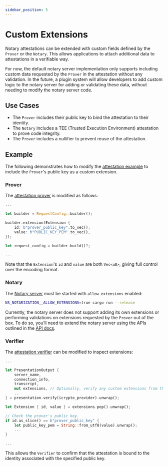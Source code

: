 ```yaml
---
sidebar_position: 5
---
```


# Custom Extensions

Notary attestations can be extended with custom fields defined by the `Prover` or the `Notary`. This allows applications to attach additional data to attestations in a verifiable way.

For now, the default notary server implementation only supports including custom data requested by the `Prover` in the attestation without any validation. In the future, a plugin system will allow developers to add custom logic to the notary server for adding or validating these data, without needing to modify the notary server code.

## Use Cases

- The `Prover` includes their public key to bind the attestation to their identity.
- The `Notary` includes a TEE (Trusted Execution Environment) attestation to prove code integrity.
- The `Prover` includes a nullifier to prevent reuse of the attestation.

## Example

The following demonstrates how to modify the [attestation example](https://github.com/tlsnotary/tlsn/blob/main/crates/examples/attestation/README.md) to include the `Prover`'s public key as a custom extension.

### Prover

The [attestation prover](https://github.com/tlsnotary/tlsn/blob/main/crates/examples/attestation/prove.rs) is modified as follows:

```rust
...

let builder = RequestConfig::builder();

builder.extension(Extension {
    id: b"prover_public_key".to_vec(),
    value: b"PUBLIC_KEY_PEM".to_vec(),
});

let request_config = builder.build()?;

...
```

Note that the `Extension`'s `id` and `value` are both `Vec<u8>`, giving full control over the encoding format.

### Notary

The [Notary server](https://github.com/tlsnotary/tlsn/tree/main/crates/notary/server) must be started with `allow_extensions` enabled:

```bash
NS_NOTARIZATION__ALLOW_EXTENSIONS=true cargo run --release
```

Currently, the notary server does not support adding its own extensions or performing validations on extensions requested by the `Prover` out of the box. To do so, you’ll need to extend the notary server using the APIs outlined in the [API docs](https://tlsnotary.github.io/tlsn/tlsn_core/attestation/index.html#extensions).

### Verifier

The [attestation verifier](https://github.com/tlsnotary/tlsn/blob/main/crates/examples/attestation/verify.rs) can be modified to inspect extensions:

```rust
...

let PresentationOutput {
    server_name,
    connection_info,
    transcript,
    mut extensions, // Optionally, verify any custom extensions from the prover or notary.
    ..
} = presentation.verify(&crypto_provider).unwrap();

let Extension { id, value } = extensions.pop().unwrap();

// Check the prover's public key.
if id.as_slice() == b"prover_public_key" {
    let public_key_pem = String::from_utf8(value).unwrap();
    ...
}

...
```

This allows the `Verifier` to confirm that the attestation is bound to the identity associated with the specified public key.
